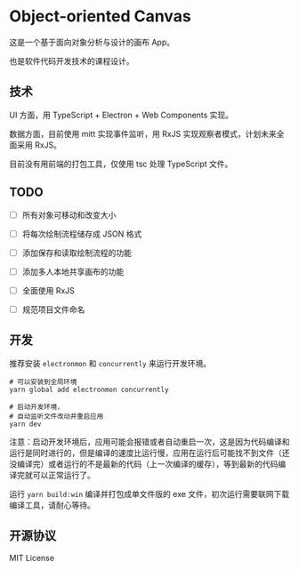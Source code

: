 # Object-oriented Canvas

这是一个基于面向对象分析与设计的画布 App。

也是软件代码开发技术的课程设计。

## 技术

UI 方面，用 TypeScript + Electron + Web Components 实现。

数据方面，目前使用 mitt 实现事件监听，用 RxJS 实现观察者模式，计划未来全面采用 RxJS。

目前没有用前端的打包工具，仅使用 tsc 处理 TypeScript 文件。

## TODO

- [ ] 所有对象可移动和改变大小

- [ ] 将每次绘制流程储存成 JSON 格式

- [ ] 添加保存和读取绘制流程的功能

- [ ] 添加多人本地共享画布的功能

- [ ] 全面使用 RxJS

- [ ] 规范项目文件命名

## 开发

推荐安装 `electronmon` 和 `concurrently` 来运行开发环境。

```shell
# 可以安装到全局环境
yarn global add electronmon concurrently

# 启动开发环境，
# 自动监听文件改动并重启应用
yarn dev
```

注意：启动开发环境后，应用可能会报错或者自动重启一次，这是因为代码编译和运行是同时进行的，但是编译的速度比运行慢，应用在运行后可能找不到文件（还没编译完）或者运行的不是最新的代码（上一次编译的缓存），等到最新的代码编译完就可以正常运行了。

运行 `yarn build:win` 编译并打包成单文件版的 exe 文件，初次运行需要联网下载编译工具，请耐心等待。

## 开源协议

MIT License
